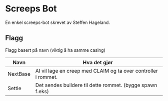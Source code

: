 # Screeps Bot

En enkel screeps-bot skrevet av Steffen Hageland.

## Flagg

Flagg basert på navn (viktig å ha samme casing)

|     Navn    |   Hva det gjør                                                      |
|-------------|---------------------------------------------------------------------|
| NextBase    | AI vil lage en creep med CLAIM og ta over controller i rommet.      |
| Settle      | Det sendes buildere til dette rommet. (bygge spawn f.eks)           |
